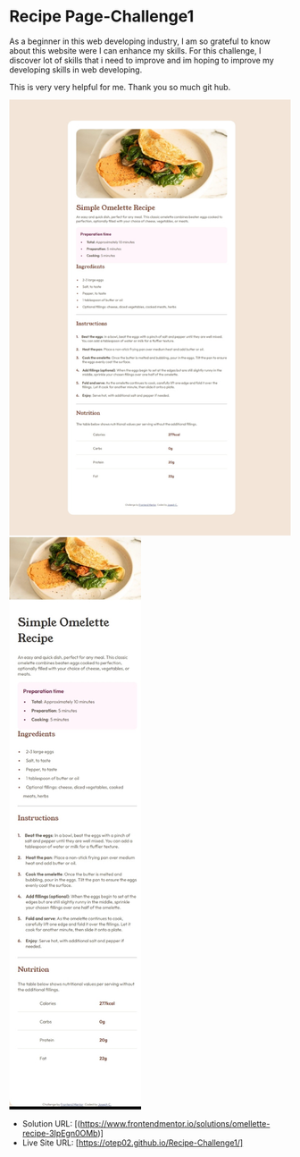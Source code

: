 # Recipe Page-Challenge1

As a beginner in this web developing industry, I am so grateful to know about this website were I can enhance my skills. For this challenge, I discover lot of skills that i need to improve and im hoping to improve my developing skills in web developing.

This is very very helpful for me. Thank you so much git hub.

![desktop display](https://github.com/Otep02/Recipe-Challenge1/blob/main/desktop.jpeg?raw=true)
![mobile display](https://github.com/Otep02/Recipe-Challenge1/blob/main/mobile.jpeg?raw=true)

- Solution URL: [(https://www.frontendmentor.io/solutions/omellette-recipe-3IpEgn0OMb)]
- Live Site URL: [https://otep02.github.io/Recipe-Challenge1/]
